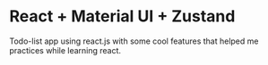 # React + Material UI + Zustand

Todo-list app using react.js with some cool features that helped me practices while learning react.

